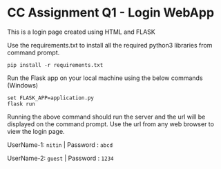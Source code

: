 # CC Assignment Q1 - Login WebApp
This is a login page created using HTML and FLASK

Use the requirements.txt to install all the required python3 libraries from command prompt.
```
pip install -r requirements.txt
```
Run the Flask app on your local machine using the below commands (Windows)
```
set FLASK_APP=application.py  
flask run
```
Running the above command should run the server and the url will be displayed on the command prompt. Use the url from any web browser to view the login page.

UserName-1: `nitin` | Password  : `abcd`

UserName-2: `guest` | Password  : `1234`
